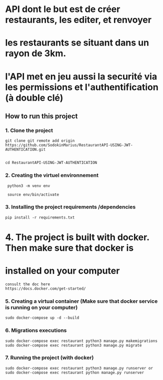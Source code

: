 # API dont le but est de créer restaurants, les editer, et renvoyer
# les restaurants  se situant dans un rayon de 3km.
# l'API met en jeu aussi la securité via les permissions et l'authentification (à double clé) 

## How to run this project
### 1. Clone the project
 ```
 git clone git remote add origin https://github.com/SodokinMarius/RestaurantAPI-USING-JWT-AUTHENTICATION.git

 
 cd RestaurantAPI-USING-JWT-AUTHENTICATION
 ```

### 2. Creating the  virtuel environnement 
```
 python3 -m venv env

 source env/bin/activate
```

### 3. Installing the project requirements /dependencies
```
pip install -r requirements.txt
```

# 4. The project is built with docker. Then make sure that docker is 
# installed on your computer

```
consult the doc here
https://docs.docker.com/get-started/
```

### 5. Creating a virtual container (Make sure that docker service is running on your computer)
```
sudo docker-compose up -d --build
```

### 6. Migrations executions 
```
sudo docker-compose exec restaurant python3 manage.py makemigrations
sudo docker-compose exec restaurant python3 manage.py migrate
```


### 7. Running the project (with docker)
```
sudo docker-compose exec restaurant python3 manage.py runserver or
sudo docker-compose exec restaurant python manage.py runserver

```

